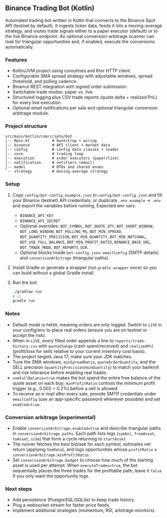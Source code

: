 ## Binance Trading Bot (Kotlin)

Automated trading bot written in Kotlin that connects to the Binance Spot API (testnet by default). It ingests ticker data, feeds it into a moving-average strategy, and routes trade signals either to a paper executor (default) or to the live Binance endpoint. An optional conversion-arbitrage scanner can look for triangular opportunities and, if enabled, execute the conversions automatically.

### Features
- Kotlin/JVM project using coroutines and Ktor HTTP client.
- Configurable SMA spread strategy with adjustable windows, spread threshold, and polling cadence.
- Binance REST integration with signed order submission.
- Switchable trade modes: paper vs. live.
- Structured logging plus CSV trade reports (quote delta + realized PnL) for every live execution.
- Optional email notifications per sale and optional triangular conversion arbitrage module.

### Project structure
```
src/main/kotlin/com/cripto/bot
|-- Main.kt          # bootstrap + wiring
|-- binance          # API client + market data
|-- config           # config data classes + loader
|-- core             # trading loop
|-- execution        # order executors (paper/live)
|-- notification     # notifiers (email)
|-- model            # DTOs and shared enums
`-- strategy         # moving-average strategy
```

### Setup
1. Copy `config/bot-config.example.json` to `config/bot-config.json` and fill your Binance (testnet) API credentials, or duplicate `.env.example` -> `.env` and export the variables before running. Expected env vars:
   - `BINANCE_API_KEY`
   - `BINANCE_API_SECRET`
   - Optional overrides: `BOT_SYMBOL`, `BOT_QUOTE_QTY`, `BOT_SHORT_WINDOW`, `BOT_LONG_WINDOW`, `BOT_POLLING_MS`, `BOT_MIN_SPREAD`, `BOT_QUANTITY_PRECISION`, `BOT_MIN_QUANTITY`, `BOT_MIN_NOTIONAL`, `BOT_USE_FULL_BALANCE`, `BOT_MIN_PROFIT_RATIO`, `BINANCE_BASE_URL`, `BOT_TRADE_MODE`, `BOT_REPORTS_DIR`.
   - Optional blocks inside `bot-config.json`: `emailConfig` (SMTP details) and `conversionArbitrage` (triangular paths).

2. Install Gradle or generate a wrapper (run `gradle wrapper` once) so you can build without a global Gradle install.

3. Run the bot:
   ```bash
   ./gradlew run
   # or
   gradle run
   ```

### Notes
- Default mode is `PAPER`, meaning orders are only logged. Switch to `LIVE` in your config/env to place real orders (ensure you are on testnet or accept the risk).
- When in `LIVE`, every filled order appends a line to `reports/trade-history.csv` with `quoteChange` (cash spent/received) and `realizedPnl` (profit/loss for sells relative to your current inventory cost basis).
- The project targets Java 17; make sure your JDK matches.
- Tune the SMA windows, `minSpreadRatio`, `quoteOrderQuantity`, and the SELL precision (`quantityPrecision`/`minQuantity`) to match your bankroll and risk tolerance before enabling real trades.
- `useFullBalance=true` makes the bot spend the entire free balance of the quote asset on each buy; `minProfitRatio` controls the minimum profit trigger (e.g., 0.002 = 0.2%) before a sell is allowed.
- To receive an e-mail after every sale, provide SMTP credentials under `emailConfig` (use an app-specific password whenever possible) and set `enabled=true`.

### Conversion arbitrage (experimental)
- Enable `conversionArbitrage.enabled=true` and describe triangular paths in `conversionArbitrage.paths`. Each path lists legs (`symbol`, `fromAsset`, `toAsset`, `side`) that form a cycle returning to `startAsset`.
- The runner fetches the best bid/ask for each symbol, estimates net return (applying `feeRate`), and logs opportunities whose `profitRatio` ≥ `conversionArbitrage.minProfitRatio`.
- Set `conversionArbitrage.budget` to choose how much of the starting asset is used per attempt. When `executeTrades=true`, the bot sequentially places the three trades for the profitable path; leave it `false` if you only want the opportunity logs.

### Next steps
- Add persistence (PostgreSQL/SQLite) to keep trade history.
- Plug a websocket stream for faster price feeds.
- Implement additional strategies (momentum, RSI, arbitrage monitors).
